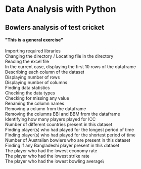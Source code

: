 # Data Analysis with Python
## Bowlers analysis of test cricket
#### "This is a general exercise"
Importing required libraries\
Changing the directory / Locating file in the directory\
Reading the excel file\
In the current case, displaying the first 10 rows of the dataframe\
Describing each column of the dataset\
Displaying number of rows\
Displaying number of columns\
Finding data statistics\
Checking the data types\
Checking for missing any value\
Renaming the column names\
Removing a column from the dataframe\
Removing the columns BBI and BBM from the dataframe\
Identifying how many players played for ICC\
Number of different countries present in this dataset\
Finding player(s) who had played for the longest period of time\
Finding player(s) who had played for the shortest period of time\
Number of Australian bowlers who are present in this dataset\
Finding if any Bangladeshi player present in this dataset\
The player who had the lowest economy rate\
The player who had the lowest strike rate\
The player who had the lowest bowling average\

